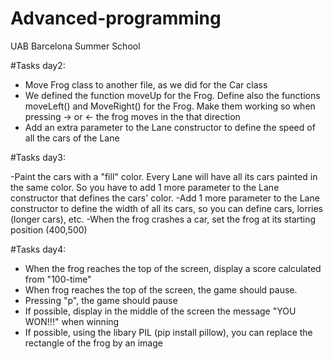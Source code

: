 # Advanced-programming
UAB Barcelona Summer School 

#Tasks day2:
- Move Frog class to another file, as we did for the Car class
- We defined the function moveUp for the Frog. Define also the functions
  moveLeft() and MoveRight() for the Frog. Make them working so when pressing -> or <- the frog moves in the that direction
- Add an extra parameter to the Lane constructor to define the speed of all the cars of the Lane
  
#Tasks day3:

-Paint the cars with a "fill" color. Every Lane will have all its cars painted in the same color. So you have to add 1 more parameter to the Lane constructor that defines the cars' color.
-Add 1 more parameter to the Lane constructor to define the width of all its cars, so you can define cars, lorries (longer cars), etc.
-When the frog crashes a car, set the frog at its starting position (400,500)

#Tasks day4:
- When the frog reaches the top of the screen, display a score calculated from "100-time"
- When frog reaches the top of the screen, the game should pause.
- Pressing "p", the game should pause
- If possible, display in the middle of the screen the message "YOU WON!!!" when winning
- If possible, using the libary PIL (pip install pillow), you can replace the rectangle of the frog by an image

